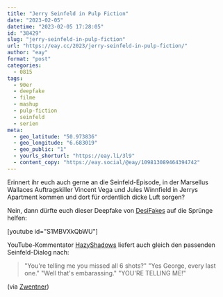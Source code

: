 ```yaml
---
title: "Jerry Seinfeld in Pulp Fiction"
date: "2023-02-05"
datetime: "2023-02-05 17:28:05"
id: "38429"
slug: "jerry-seinfeld-in-pulp-fiction"
url: "https://eay.cc/2023/jerry-seinfeld-in-pulp-fiction/"
author: "eay"
format: "post"
categories:
  - 0815
tags:
  - 90er
  - deepfake
  - filme
  - mashup
  - pulp-fiction
  - seinfeld
  - serien
meta:
  - geo_latitude: "50.973836"
  - geo_longitude: "6.683019"
  - geo_public: "1"
  - yourls_shorturl: "https://eay.li/3l9"
  - content_copy: "https://eay.social/@eay/109813089464394742"
---
```


Erinnert ihr euch auch gerne an die Seinfeld-Episode, in der Marsellus Wallaces Auftragskiller Vincent Vega und Jules Winnfield in Jerrys Apartment kommen und dort für ordentlich dicke Luft sorgen?

Nein, dann dürfte euch dieser Deepfake von [DesiFakes](https://www.youtube.com/@DesiFakes) auf die Sprünge helfen:

\[youtube id="S1MBVXkQbWU"\]

YouTube-Kommentator [HazyShadows](https://www.youtube.com/watch?v=S1MBVXkQbWU&lc=UgwDeo0DzRgI5eFdtpN4AaABAg) liefert auch gleich den passenden Seinfeld-Dialog nach:

> "You're telling me you missed all 6 shots?" "Yes George, every last one." "Well that's embarassing." "YOU'RE TELLING ME!"

(via [Zwentner](https://www.zwentner.com/jerry-seinfeld-in-pulp-fiction/))
